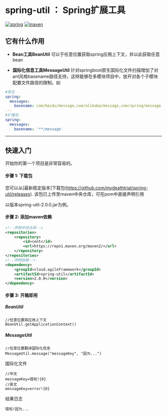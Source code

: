 # spring-util ： Spring扩展工具
[![spring](https://img.shields.io/badge/Spring-LATEST-green)](https://img.shields.io/badge/spring-LATEST-green)
[![maven](https://img.shields.io/badge/build-maven-green)](https://img.shields.io/badge/build-maven-green)
## 它有什么作用

* **Bean工具BeanUtil**
可以于任意位置获取spring应用上下文，并以此获取任意bean

* **国际化信息工具MessageUtil**
针对springboot原生国际化文件扫描增加了对ant风格basename路径支持，这样能够在多模块项目中，放开对各个子模块配置文件路径的限制。如
```yaml
#原生
spring:
  messages:
    basename: com/baidu/message,com/alibaba/message,com/spring/message
---
#扩展后
spring:
  messages:
    basename: '**/message'
```

-------
## 快速入门
开始你的第一个项目是非常容易的。

#### 步骤 1: 下载包
您可以从[最新稳定版本]下载包(https://github.com/mydeathtrial/spring-util/releases).
该包已上传至maven中央仓库，可在pom中直接声明引用

以版本spring-util-2.0.0.jar为例。
#### 步骤 2: 添加maven依赖
```xml
<!--声明中央仓库-->
<repositories>
    <repository>
        <id>cent</id>
        <url>https://repo1.maven.org/maven2/</url>
    </repository>
</repositories>
<!--声明依赖-->
<dependency>
    <groupId>cloud.agileframework</groupId>
    <artifactId>spring-util</artifactId>
    <version>2.0.0</version>
</dependency>
```
#### 步骤 3: 开箱即用
##### BeanUtil
```
//任意位置取应用上下文
BeanUtil.getApplicationContext()
```
##### MessageUtil
```
//任意位置翻译国际化信息
MessageUtil.message("messageKey", "因为...")
```
国际化文件
```
//中文
messageKey=错啦!{0}
//英文
messageKey=error!{0}
```
结果日志
```
错啦!因为...
```